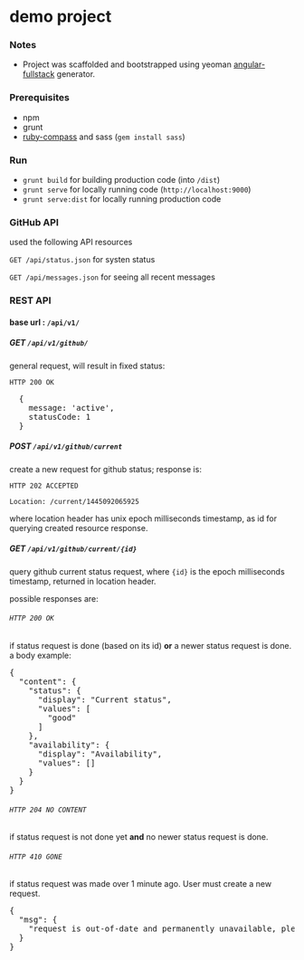# demo project

### Notes

* Project was scaffolded and bootstrapped using yeoman [angular-fullstack](https://github.com/DaftMonk/generator-angular-fullstack) generator.

### Prerequisites

* npm
* grunt
* [ruby-compass](http://compass-style.org/install/) and sass (`gem install sass`)

### Run

* `grunt build` for building production code (into `/dist`)
* `grunt serve` for locally running code (`http://localhost:9000`)
* `grunt serve:dist` for locally running production code

### GitHub API

used the following API resources

`GET /api/status.json`
for systen status

`GET /api/messages.json`
for seeing all recent messages

### REST API

#### base url : `/api/v1/`

##### GET `/api/v1/github/`
general request, will result in fixed status:

`HTTP 200 OK`
<pre>
  {
    message: 'active',
    statusCode: 1
  }
</pre>

##### POST `/api/v1/github/current`
create a new request for github status; response is:

`HTTP 202 ACCEPTED`

`Location: /current/1445092065925`

where location header has unix epoch milliseconds timestamp, as id for querying created resource response.

##### GET `/api/v1/github/current/{id}`
query github current status request, where `{id}` is the epoch milliseconds timestamp, returned in location header.

possible responses are:

###### `HTTP 200 OK`

if status request is done (based on its id) **or** a newer status request is done.
a body example:
<pre>
{
  "content": {
    "status": {
      "display": "Current status",
      "values": [
        "good"
      ]
    },
    "availability": {
      "display": "Availability",
      "values": []
    }
  }
}
</pre>

###### `HTTP 204 NO CONTENT`

if status request is not done yet **and** no newer status request is done.

###### `HTTP 410 GONE`

if status request was made over 1 minute ago. User must create a new request.
<pre>
{
  "msg": {
    "request is out-of-date and permanently unavailable, please re-issue an new status request"
  }
}
</pre>
